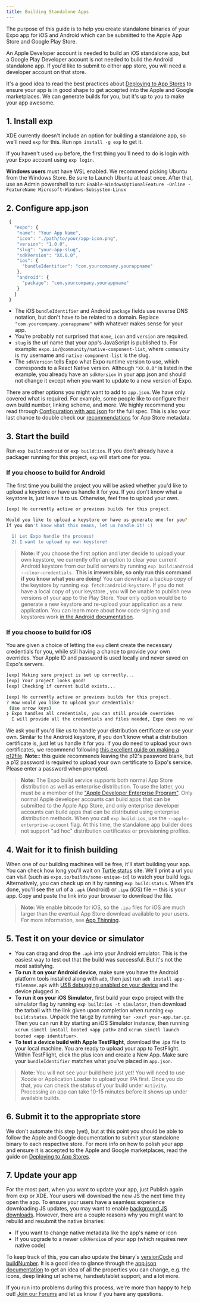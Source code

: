 ```yaml
---
title: Building Standalone Apps
---
```


The purpose of this guide is to help you create standalone binaries of your Expo app for iOS and
Android which can be submitted to the Apple App Store and Google Play Store.

An Apple Developer account is needed to build an iOS standalone app, but a Google Play Developer
account is not needed to build the Android standalone app. If you'd like to submit to either app
store, you will need a developer account on that store.

It's a good idea to read the best practices about [Deploying to App Stores](./app-stores.html) to
ensure your app is in good shape to get accepted into the Apple and Google marketplaces. We can
generate builds for you, but it's up to you to make your app awesome.

## 1. Install exp

XDE currently doesn't include an option for building a standalone app, so we'll need `exp` for
this. Run `npm install -g exp` to get it.

If you haven't used `exp` before, the first thing you'll need to do is login with your Expo account
using `exp login`.

**Windows users** must have WSL enabled. We recommend picking Ubuntu from the Windows Store. Be sure
to Launch Ubuntu at least once. After that, use an Admin powershell to run:
`Enable-WindowsOptionalFeature -Online -FeatureName Microsoft-Windows-Subsystem-Linux`

## 2. Configure app.json

```javascript
 {
   "expo": {
    "name": "Your App Name",
    "icon": "./path/to/your/app-icon.png",
    "version": "1.0.0",
    "slug": "your-app-slug",
    "sdkVersion": "XX.0.0",
    "ios": {
      "bundleIdentifier": "com.yourcompany.yourappname"
    },
    "android": {
      "package": "com.yourcompany.yourappname"
    }
   }
 }
```

* The iOS `bundleIdentifier` and Android `package` fields use reverse DNS notation, but don't have to be related to a domain. Replace `"com.yourcompany.yourappname"` with whatever makes sense for your app.
* You're probably not surprised that `name`, `icon` and `version` are required.
* `slug` is the url name that your app's JavaScript is published to. For example: `expo.io/@community/native-component-list`, where `community` is my username and `native-component-list` is the slug.
* The `sdkVersion` tells Expo what Expo runtime version to use, which corresponds to a React Native version. Although `"XX.0.0"` is listed in the example, you already have an `sdkVersion` in your app.json and should not change it except when you want to update to a new version of Expo.

There are other options you might want to add to `app.json`. We have only covered what is
required. For example, some people like to configure their own build number, linking scheme, and
more. We highly recommend you read through [Configuration with app.json](../workflow/configuration.html) for the
full spec. This is also your last chance to double check our [recommendations](./app-stores.html)
for App Store metadata.

## 3. Start the build

Run `exp build:android` or `exp build:ios`. If you don't already have a packager running for this
project, `exp` will start one for you.

### If you choose to build for Android

The first time you build the project you will be asked whether you'd like to upload a keystore or
have us handle it for you. If you don't know what a keystore is, just leave it to us. Otherwise,
feel free to upload your own.

```bash
[exp] No currently active or previous builds for this project.

Would you like to upload a keystore or have us generate one for you?
If you don't know what this means, let us handle it! :)

  1) Let Expo handle the process!
  2) I want to upload my own keystore!
```

> **Note:** If you choose the first option and later decide to upload your own keystore, we currently offer an option to clear your current Android keystore from our build servers by running `exp build:android --clear-credentials.` **This is irreversible, so only run this command if you know what you are doing!** You can download a backup copy of the keystore by running `exp fetch:android:keystore`. If you do not have a local copy of your keystore , you will be unable to publish new versions of your app to the Play Store. Your only option would be to generate a new keystore and re-upload your application as a new application. You can learn more about how code signing and keystores work [in the Android documentation](https://developer.android.com/studio/publish/app-signing.html).

### If you choose to build for iOS

You are given a choice of letting the `exp` client create the
necessary credentials for you, while still having a chance to provide
your own overrides. Your Apple ID and password is used locally and
never saved on Expo's servers.

```bash
[exp] Making sure project is set up correctly...
[exp] Your project looks good!
[exp] Checking if current build exists...

[exp] No currently active or previous builds for this project.
? How would you like to upload your credentials?
 (Use arrow keys)
❯ Expo handles all credentials, you can still provide overrides
  I will provide all the credentials and files needed, Expo does no validation
```

We ask you if you'd like us to handle your distribution certificate or
use your own. Similar to the Android keystore, if you don't know what
a distribution certificate is, just let us handle it for you. If you
do need to upload your own certificates, we recommend following
[this excellent guide on making a p12file](https://calvium.com/how-to-make-a-p12-file/).
**Note:**: this guide recommends leaving the p12's password blank, but a p12 password
is required to upload your own certificate to Expo's service. Please enter a password
when prompted.

> **Note:** The Expo build service supports both normal App Store distribution as well as enterprise
> distribution. To use the latter, you must be a member of the ["Apple Developer Enterprise
> Program"](https://developer.apple.com/programs/enterprise/). Only normal Apple developer accounts
> can build apps that can be submitted to the Apple App Store, and only enterprise developer
> accounts can build apps that can be distributed using enterprise distribution methods. When you
> call `exp build:ios`, use the `--apple-enterprise-account` flag. At this time, the standalone app
> builder does not support "ad hoc" distribution certificates or provisioning profiles.

## 4. Wait for it to finish building

When one of our building machines will be free, it'll start building your app. You can check how long you'll wait on [Turtle status](https://expo.io/turtle-status) site. We'll print a url you can visit (such as `expo.io/builds/some-unique-id`) to watch your build logs. Alternatively, you can check up on it by running `exp build:status`. When it's done, you'll see the url of a `.apk` (Android) or `.ipa` (iOS) file -- this is your app. Copy and paste the link into your browser to download the file.

> **Note:** We enable bitcode for iOS, so the `.ipa` files for iOS are much larger than the eventual App Store download available to your users. For more information, see [App Thinning](https://developer.apple.com/library/content/documentation/IDEs/Conceptual/AppDistributionGuide/AppThinning/AppThinning.html).

## 5. Test it on your device or simulator

* You can drag and drop the `.apk` into your Android emulator. This is the easiest way to test out that the build was successful. But it's not the most satisfying.
* **To run it on your Android device**, make sure you have the Android platform tools installed along with `adb`, then just run `adb install app-filename.apk` with [USB debugging enabled on your device](https://developer.android.com/studio/run/device.html#device-developer-options) and the device plugged in.
* **To run it on your iOS Simulator**, first build your expo project with the simulator flag by running `exp build:ios -t simulator`, then download the tarball with the link given upon completion when running `exp build:status`. Unpack the tar.gz by running `tar -xvzf your-app.tar.gz`. Then you can run it by starting an iOS Simulator instance, then running `xcrun simctl install booted <app path>` and `xcrun simctl launch booted <app identifier>`.
* **To test a device build with Apple TestFlight**, download the .ipa file to your local machine. You are ready to upload your app to TestFlight. Within TestFlight, click the plus icon and create a New App. Make sure your `bundleIdentifier` matches what you've placed in `app.json`.

> **Note:** You will not see your build here just yet! You will need to use Xcode or Application Loader to upload your IPA first. Once you do that, you can check the status of your build under `Activity`. Processing an app can take 10-15 minutes before it shows up under available builds.

## 6. Submit it to the appropriate store

We don't automate this step (yet), but at this point you should be able to follow the Apple and Google documentation to submit your standalone binary to each respective store. For more info on how to polish your app and ensure it is accepted to the Apple and Google marketplaces, read the guide on [Deploying to App Stores](./app-stores.html).

## 7. Update your app

For the most part, when you want to update your app, just Publish again from exp or XDE. Your users will download the new JS the next time they open the app. To ensure your users have a seamless experience downloading JS updates, you may want to enable [background JS downloads](../guides/offline-support.html). However, there are a couple reasons why you might want to rebuild and resubmit the native binaries:

* If you want to change native metadata like the app's name or icon
* If you upgrade to a newer `sdkVersion` of your app (which requires new native code)

To keep track of this, you can also update the binary's [versionCode](../workflow/configuration.html#versioncode) and [buildNumber](../workflow/configuration.html#buildnumber). It is a good idea to glance through the [app.json documentation](../workflow/configuration.html) to get an idea of all the properties you can change, e.g. the icons, deep linking url scheme, handset/tablet support, and a lot more.

If you run into problems during this process, we're more than happy to help out! [Join our Forums](https://forums.expo.io/) and let us know if you have any questions.
